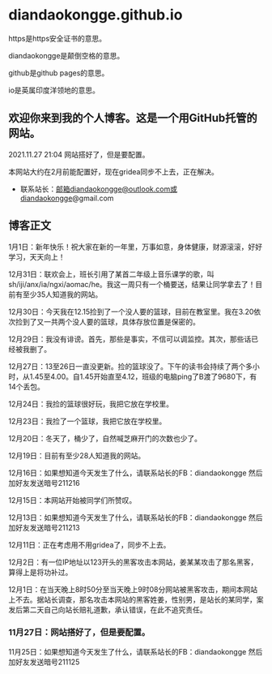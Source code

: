 # diandaokongge.github.io
https是https安全证书的意思。

diandaokongge是颠倒空格的意思。

github是github pages的意思。

io是英属印度洋领地的意思。

## 欢迎你来到我的个人博客。这是一个用GitHub托管的网站。

2021.11.27  21:04 网站搭好了，但是要配置。

本网站大约在2月前能配置好，现在gridea同步不上去，正在解决。

* 联系站长：邮箱diandaokongge@outlook.com或diandaokongge@gmail.com

## 博客正文

1月1日：新年快乐！祝大家在新的一年里，万事如意，身体健康，财源滚滚，好好学习，天天向上！

12月31日：联欢会上，班长引用了某首二年级上音乐课学的歌，叫sh/iji/anx/ia/ngxi/aomac/he。我这一周只有一个桶要送，结果让同学拿去了！目前有至少35人知道我的网站。

12月30日：今天我在12.15捡到了一个没人要的篮球，目前在教室里。我在3.20依次捡到了又一共两个没人要的篮球，具体存放位置是保密的。

12月29日：我没有诽谤。首先，那些是事实，不信可以调监控。其次，那些话已经被我删了。

12月27日：13至26日一直没更新。捡的篮球没了。下午的读书会持续了两个多小时，从1.45至4.00。自1.45开始直至4.12，班级的电脑ping了B渡了9680下，有14个丢包。

12月24日：我捡的篮球很好玩，我把它放在学校里。

12月23日：我捡了一个篮球，我把它放在学校里。

12月20日：冬天了，桶少了，自然喊芝麻开门的次数也少了。

12月19日：目前有至少28人知道我的网站。

12月16日：如果想知道今天发生了什么，请联系站长的FB：diandaokongge 然后加好友发送暗号211216

12月15日：本网站开始被同学们所赞叹。

12月13日：如果想知道今天发生了什么，请联系站长的FB：diandaokongge 然后加好友发送暗号211213

12月11日：正在考虑用不用gridea了，同步不上去。

12月2日：有一位IP地址以123开头的黑客攻击本网站，姜某某攻击了那名黑客，算得上是将功补过。

12月1日：在当天晚上8时50分至当天晚上9时08分网站被黑客攻击，期间本网站上不去。据站长调查，那名攻击本网站的黑客姓姜，性别男，是站长的某同学，案发后第二天自己向站长赔礼道歉，承认错误，在此不追究责任。

### 11月27日：网站搭好了，但是要配置。

11月25日：如果想知道今天发生了什么，请联系站长的FB：diandaokongge 然后加好友发送暗号211125
